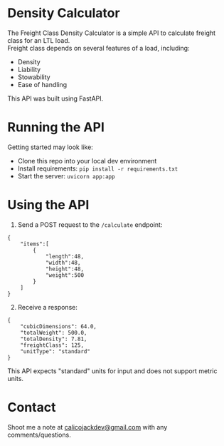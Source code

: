 # Density Calculator  
The Freight Class Density Calculator is a simple API to calculate freight class for an LTL load.  
Freight class depends on several features of a load, including:  
* Density  
* Liability  
* Stowability  
* Ease of handling  

This API was built using FastAPI.  

# Running the API  
 Getting started may look like:  
* Clone this repo into your local dev environment  
* Install requirements: `pip install -r requirements.txt`
* Start the server: `uvicorn app:app`  

# Using the API  
1. Send a POST request to the `/calculate` endpoint:  
```
{
    "items":[
        {
            "length":48,
            "width":48,
            "height":48,
            "weight":500
        }
    ]
}
```
2. Receive a response:
```
{
    "cubicDimensions": 64.0,
    "totalWeight": 500.0,
    "totalDensity": 7.81,
    "freightClass": 125,
    "unitType": "standard"
}
```
This API expects "standard" units for input and does not support metric units. 

# Contact
Shoot me a note at calicojackdev@gmail.com with any comments/questions.